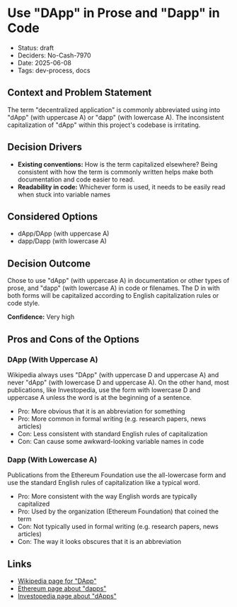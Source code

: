 # Use "DApp" in Prose and "Dapp" in Code

- Status: draft
- Deciders: No-Cash-7970
- Date: 2025-06-08
- Tags: dev-process, docs

## Context and Problem Statement

The term "decentralized application" is commonly abbreviated using into "dApp" (with uppercase A) or "dapp" (with lowercase A). The inconsistent capitalization of "dApp" within this project's codebase is irritating.

## Decision Drivers

- **Existing conventions:** How is the term capitalized elsewhere? Being consistent with how the term is commonly written helps make both documentation and code easier to read.
- **Readability in code:** Whichever form is used, it needs to be easily read when stuck into variable names

## Considered Options

- dApp/DApp (with uppercase A)
- dapp/Dapp (with lowercase A)

## Decision Outcome

Chose to use "dApp" (with uppercase A) in documentation or other types of prose, and "dapp" (with lowercase A) in code or filenames. The D in with both forms will be capitalized according to English capitalization rules or code style.

**Confidence:** Very high

## Pros and Cons of the Options

### DApp (With Uppercase A)

Wikipedia always uses "DApp" (with uppercase D and uppercase A) and never "dApp" (with lowercase D and uppercase A). On the other hand, most publications, like Investopedia, use the form with lowercase D and uppercase A unless the word is at the beginning of a sentence.

- Pro: More obvious that it is an abbreviation for something
- Pro: More common in formal writing (e.g. research papers, news articles)
- Con: Less consistent with standard English rules of capitalization
- Con: Can cause some awkward-looking variable names in code

### Dapp (With Lowercase A)

Publications from the Ethereum Foundation use the all-lowercase form and use the standard English rules of capitalization like a typical word.

- Pro: More consistent with the way English words are typically capitalized
- Pro: Used by the organization (Ethereum Foundation) that coined the term
- Con: Not typically used in formal writing (e.g. research papers, news articles)
- Con: The way it looks obscures that it is an abbreviation

## Links

- [Wikipedia page for "DApp"](https://en.wikipedia.org/wiki/Decentralized_application)
- [Ethereum page about "dapps"](https://ethereum.org/en/dapps/)
- [Investopedia page about "dApps"](https://www.investopedia.com/terms/d/decentralized-applications-dapps.asp)
